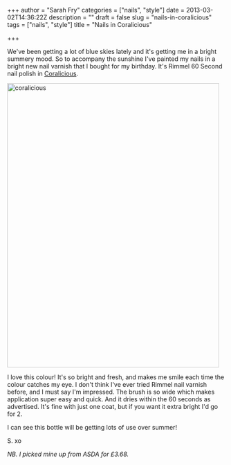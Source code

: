 +++
author = "Sarah Fry"
categories = ["nails", "style"]
date = 2013-03-02T14:36:22Z
description = ""
draft = false
slug = "nails-in-coralicious"
tags = ["nails", "style"]
title = "Nails in Coralicious"

+++


We've been getting a lot of blue skies lately and it's getting me in a bright summery mood. So to accompany the sunshine I've painted my nails in a bright new nail varnish that I bought for my birthday. It's Rimmel 60 Second nail polish in <a href="http://www.amazon.co.uk/Rimmel-Nail-Polish-Second-Coralicious/dp/B0046U82I2/ref=cm_cr_pr_product_top" target="_blank">Coralicious</a>.

<a href="http://sweetaspi.co.uk/images/2013/03/coralicious.jpg"><img class="alignnone size-full wp-image-1529" alt="coralicious" src="http://sweetaspi.co.uk/images/2013/03/coralicious.jpg" width="490" height="657" /></a>

I love this colour! It's so bright and fresh, and makes me smile each time the colour catches my eye. I don't think I've ever tried Rimmel nail varnish before, and I must say I'm impressed. The brush is so wide which makes application super easy and quick. And it dries within the 60 seconds as advertised. It's fine with just one coat, but if you want it extra bright I'd go for 2.

I can see this bottle will be getting lots of use over summer!

S. xo

<em>NB. I picked mine up from ASDA for £3.68.</em>


